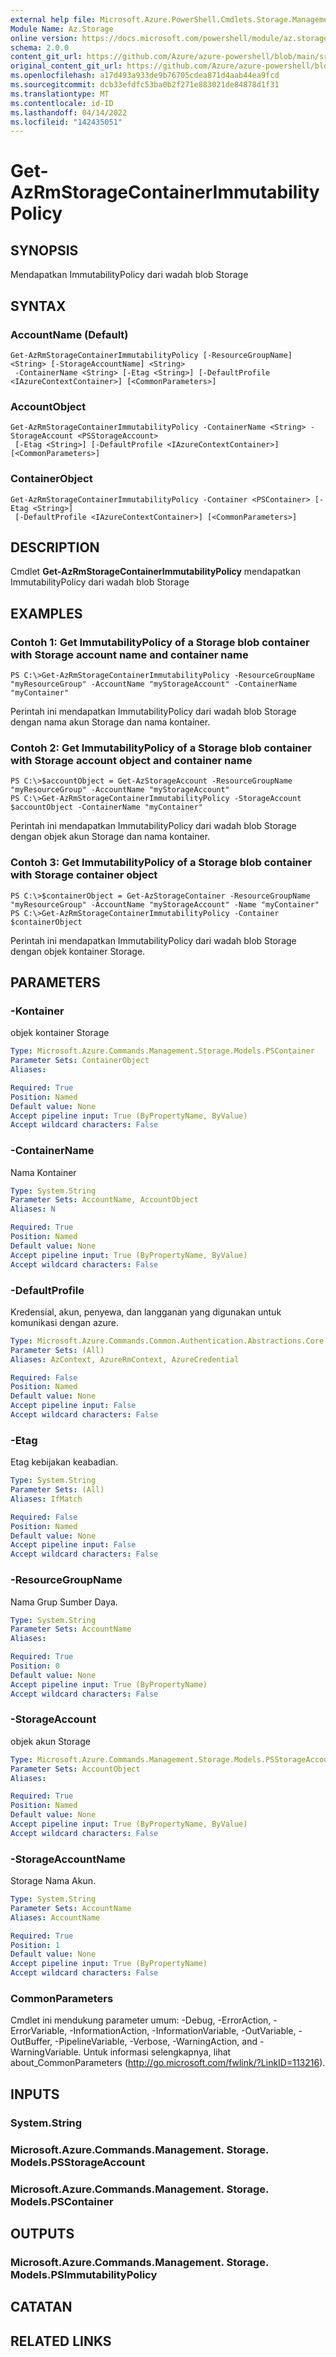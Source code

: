 ```yaml
---
external help file: Microsoft.Azure.PowerShell.Cmdlets.Storage.Management.dll-Help.xml
Module Name: Az.Storage
online version: https://docs.microsoft.com/powershell/module/az.storage/get-azrmstoragecontainerimmutabilitypolicy
schema: 2.0.0
content_git_url: https://github.com/Azure/azure-powershell/blob/main/src/Storage/Storage.Management/help/Get-AzRmStorageContainerImmutabilityPolicy.md
original_content_git_url: https://github.com/Azure/azure-powershell/blob/main/src/Storage/Storage.Management/help/Get-AzRmStorageContainerImmutabilityPolicy.md
ms.openlocfilehash: a17d493a933de9b76705cdea871d4aab44ea9fcd
ms.sourcegitcommit: dcb33efdfc53ba0b2f271e883021de84878d1f31
ms.translationtype: MT
ms.contentlocale: id-ID
ms.lasthandoff: 04/14/2022
ms.locfileid: "142435051"
---
```

# Get-AzRmStorageContainerImmutabilityPolicy

## SYNOPSIS
Mendapatkan ImmutabilityPolicy dari wadah blob Storage

## SYNTAX

### AccountName (Default)
```
Get-AzRmStorageContainerImmutabilityPolicy [-ResourceGroupName] <String> [-StorageAccountName] <String>
 -ContainerName <String> [-Etag <String>] [-DefaultProfile <IAzureContextContainer>] [<CommonParameters>]
```

### AccountObject
```
Get-AzRmStorageContainerImmutabilityPolicy -ContainerName <String> -StorageAccount <PSStorageAccount>
 [-Etag <String>] [-DefaultProfile <IAzureContextContainer>] [<CommonParameters>]
```

### ContainerObject
```
Get-AzRmStorageContainerImmutabilityPolicy -Container <PSContainer> [-Etag <String>]
 [-DefaultProfile <IAzureContextContainer>] [<CommonParameters>]
```

## DESCRIPTION
Cmdlet **Get-AzRmStorageContainerImmutabilityPolicy** mendapatkan ImmutabilityPolicy dari wadah blob Storage

## EXAMPLES

### Contoh 1: Get ImmutabilityPolicy of a Storage blob container with Storage account name and container name
```
PS C:\>Get-AzRmStorageContainerImmutabilityPolicy -ResourceGroupName "myResourceGroup" -AccountName "myStorageAccount" -ContainerName "myContainer"
```

Perintah ini mendapatkan ImmutabilityPolicy dari wadah blob Storage dengan nama akun Storage dan nama kontainer.

### Contoh 2: Get ImmutabilityPolicy of a Storage blob container with Storage account object and container name
```
PS C:\>$accountObject = Get-AzStorageAccount -ResourceGroupName "myResourceGroup" -AccountName "myStorageAccount"
PS C:\>Get-AzRmStorageContainerImmutabilityPolicy -StorageAccount $accountObject -ContainerName "myContainer"
```

Perintah ini mendapatkan ImmutabilityPolicy dari wadah blob Storage dengan objek akun Storage dan nama kontainer.

### Contoh 3: Get ImmutabilityPolicy of a Storage blob container with Storage container object
```
PS C:\>$containerObject = Get-AzStorageContainer -ResourceGroupName "myResourceGroup" -AccountName "myStorageAccount" -Name "myContainer"
PS C:\>Get-AzRmStorageContainerImmutabilityPolicy -Container $containerObject
```

Perintah ini mendapatkan ImmutabilityPolicy dari wadah blob Storage dengan objek kontainer Storage.

## PARAMETERS

### -Kontainer
objek kontainer Storage

```yaml
Type: Microsoft.Azure.Commands.Management.Storage.Models.PSContainer
Parameter Sets: ContainerObject
Aliases:

Required: True
Position: Named
Default value: None
Accept pipeline input: True (ByPropertyName, ByValue)
Accept wildcard characters: False
```

### -ContainerName
Nama Kontainer

```yaml
Type: System.String
Parameter Sets: AccountName, AccountObject
Aliases: N

Required: True
Position: Named
Default value: None
Accept pipeline input: True (ByPropertyName, ByValue)
Accept wildcard characters: False
```

### -DefaultProfile
Kredensial, akun, penyewa, dan langganan yang digunakan untuk komunikasi dengan azure.

```yaml
Type: Microsoft.Azure.Commands.Common.Authentication.Abstractions.Core.IAzureContextContainer
Parameter Sets: (All)
Aliases: AzContext, AzureRmContext, AzureCredential

Required: False
Position: Named
Default value: None
Accept pipeline input: False
Accept wildcard characters: False
```

### -Etag
Etag kebijakan keabadian.

```yaml
Type: System.String
Parameter Sets: (All)
Aliases: IfMatch

Required: False
Position: Named
Default value: None
Accept pipeline input: False
Accept wildcard characters: False
```

### -ResourceGroupName
Nama Grup Sumber Daya.

```yaml
Type: System.String
Parameter Sets: AccountName
Aliases:

Required: True
Position: 0
Default value: None
Accept pipeline input: True (ByPropertyName)
Accept wildcard characters: False
```

### -StorageAccount
objek akun Storage

```yaml
Type: Microsoft.Azure.Commands.Management.Storage.Models.PSStorageAccount
Parameter Sets: AccountObject
Aliases:

Required: True
Position: Named
Default value: None
Accept pipeline input: True (ByPropertyName, ByValue)
Accept wildcard characters: False
```

### -StorageAccountName
Storage Nama Akun.

```yaml
Type: System.String
Parameter Sets: AccountName
Aliases: AccountName

Required: True
Position: 1
Default value: None
Accept pipeline input: True (ByPropertyName)
Accept wildcard characters: False
```

### CommonParameters
Cmdlet ini mendukung parameter umum: -Debug, -ErrorAction, -ErrorVariable, -InformationAction, -InformationVariable, -OutVariable, -OutBuffer, -PipelineVariable, -Verbose, -WarningAction, and -WarningVariable. Untuk informasi selengkapnya, lihat about_CommonParameters (http://go.microsoft.com/fwlink/?LinkID=113216).

## INPUTS

### System.String

### Microsoft.Azure.Commands.Management. Storage. Models.PSStorageAccount

### Microsoft.Azure.Commands.Management. Storage. Models.PSContainer

## OUTPUTS

### Microsoft.Azure.Commands.Management. Storage. Models.PSImmutabilityPolicy

## CATATAN

## RELATED LINKS
